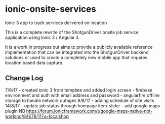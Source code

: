 # ionic-onsite-services
Ionic 3 app to track services delivered on location

This is a complete rewrite of the ShotgunDriver onsite job service application using Ionic 3 / Angular 4.

It is a work in progress but aims to provide a publicly available reference implementation that can be integrated into the ShotgunDriver backend solutions or used to create a completely new mobile app that requires location based data capture.

## Change Log
7/8/17 - created ionic 3 from template and added login screen
       - firebase environment and auth with email address and password
       - angularfire offline storage to handle network outages
9/8/17 - adding schedule of site visits
14/8/17 - update job status through hompage item-slider
        - add google maps plugin
          NB https://forum.ionicframework.com/t/google-maps-native-not-working/84678/11?u=localshop
          
